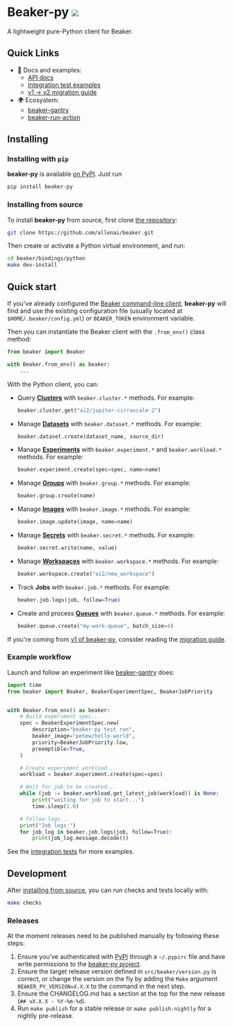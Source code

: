 # Beaker-py [![](https://img.shields.io/pypi/v/beaker-py)](https://pypi.org/project/beaker-py/)

A lightweight pure-Python client for Beaker.

## Quick Links

- 📝 Docs and examples:
  - [API docs](https://beaker-py-docs.allen.ai/)
  - [Integration test examples](https://github.com/allenai/beaker/tree/main/bindings/python/src/integration_tests)
  - [v1 → v2 migration guide](https://github.com/allenai/beaker/blob/main/bindings/python/MIGRATION_GUIDE.md)
- 🌍 Ecosystem:
  - [beaker-gantry](https://github.com/allenai/beaker-gantry)
  - [beaker-run-action](https://github.com/allenai/beaker-run-action)

## Installing

### Installing with `pip`

**beaker-py** is available [on PyPI](https://pypi.org/project/beaker-py/). Just run

```bash
pip install beaker-py
```

### Installing from source

To install **beaker-py** from source, first clone [the repository](https://github.com/allenai/beaker):

```bash
git clone https://github.com/allenai/beaker.git
```

Then create or activate a Python virtual environment, and run:

```bash
cd beaker/bindings/python
make dev-install
```

## Quick start

If you've already configured the [Beaker command-line client](https://github.com/allenai/beaker/),
**beaker-py** will find and use the existing configuration file (usually located at `$HOME/.beaker/config.yml`) or `BEAKER_TOKEN` environment variable.

Then you can instantiate the Beaker client with the `.from_env()` class method:

```python
from beaker import Beaker

with Beaker.from_env() as beaker:
    ...
```

With the Python client, you can:

- Query [**Clusters**](https://beaker-docs.apps.allenai.org/concept/clusters.html) with `beaker.cluster.*` methods. For example:

  ```python
  beaker.cluster.get("ai2/jupiter-cirrascale-2")
  ```

- Manage [**Datasets**](https://beaker-docs.apps.allenai.org/concept/datasets.html) with `beaker.dataset.*` methods. For example:

  ```python
  beaker.dataset.create(dataset_name, source_dir)
  ```

- Manage [**Experiments**](https://beaker-docs.apps.allenai.org/concept/experiments.html) with `beaker.experiment.*` and `beaker.workload.*` methods. For example:

  ```python
  beaker.experiment.create(spec=spec, name=name)
  ```

- Manage [**Groups**](https://beaker-docs.apps.allenai.org/concept/groups.html) with `beaker.group.*` methods. For example:

  ```python
  beaker.group.create(name)
  ```

- Manage [**Images**](https://beaker-docs.apps.allenai.org/concept/images.html) with `beaker.image.*` methods. For example:

  ```python
  beaker.image.update(image, name=name)
  ```

- Manage [**Secrets**](https://beaker-docs.apps.allenai.org/concept/secrets.html) with `beaker.secret.*` methods. For example:

  ```python
  beaker.secret.write(name, value)
  ```

- Manage [**Workspaces**](https://beaker-docs.apps.allenai.org/concept/workspaces.html) with `beaker.workspace.*` methods. For example:

  ```python
  beaker.workspace.create("ai2/new_workspace")
  ```

- Track **Jobs** with `beaker.job.*` methods. For example:

  ```python
  beaker.job.logs(job, follow=True)
  ```

- Create and process [**Queues**](https://beaker-docs.apps.allenai.org/concept/queues.html) with `beaker.queue.*` methods. For example:

  ```python
  beaker.queue.create("my-work-queue", batch_size=4)
  ```

If you're coming from [v1 of beaker-py](https://github.com/allenai/beaker-py), consider reading the [migration guide](https://github.com/allenai/beaker/blob/main/bindings/python/MIGRATION_GUIDE.md).

### Example workflow

Launch and follow an experiment like [beaker-gantry](https://github.com/allenai/beaker-gantry) does:

```python
import time
from beaker import Beaker, BeakerExperimentSpec, BeakerJobPriority


with Beaker.from_env() as beaker:
    # Build experiment spec...
    spec = BeakerExperimentSpec.new(
        description="beaker-py test run",
        beaker_image="petew/hello-world",
        priority=BeakerJobPriority.low,
        preemptible=True,
    )

    # Create experiment workload...
    workload = beaker.experiment.create(spec=spec)

    # Wait for job to be created...
    while (job := beaker.workload.get_latest_job(workload)) is None:
        print("waiting for job to start...")
        time.sleep(1.0)

    # Follow logs...
    print("Job logs:")
    for job_log in beaker.job.logs(job, follow=True):
        print(job_log.message.decode())
```

See the [integration tests](https://github.com/allenai/beaker/tree/main/bindings/python/src/integration_tests) for more examples.

## Development

After [installing from source](#installing-from-source), you can run checks and tests locally with:

```bash
make checks
```

### Releases

At the moment releases need to be published manually by following these steps:

1. Ensure you've authenticated with [PyPI](https://pypi.org/) through a `~/.pypirc` file and have write permissions to the [beaker-py project](https://pypi.org/project/beaker-py/).
2. Ensure the target release version defined in `src/beaker/version.py` is correct, or change the version on the fly by adding the `Make` argument `BEAKER_PY_VERSION=X.X.X` to the command in the next step.
3. Ensure the CHANGELOG.md has a section at the top for the new release (`## vX.X.X - %Y-%m-%d`).
4. Run `make publish` for a stable release or `make publish-nightly` for a nightly pre-release.
